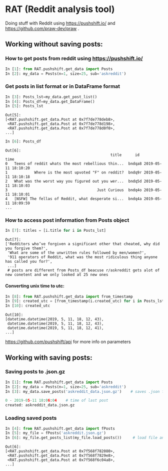 # RAT (Reddit analysis tool)
Doing stuff with Reddit using https://pushshift.io/ and https://github.com/praw-dev/praw .


## Working without saving posts:
### How to get posts from reddit using https://pushshift.io/
```Python
In [1]: from RAT.pushshift.get_data import Posts
In [2]: my_data = Posts(n=1, size=25, sub='askreddit')     
```


### Get posts in list format or in DataFrame format
```Python
In [3]: Posts_lst=my_data.get_post_list()    
In [4]: Posts_df=my_data.get_DataFrame() 
In [5]: Posts_lst 
```

```
Out[5]: 
[<RAT.pushshift.get_data.Post at 0x7f7de778deb8>,
 <RAT.pushshift.get_data.Post at 0x7f7de778d198>,
 <RAT.pushshift.get_data.Post at 0x7f7de778d0f0>,
...]
```

```Python
In [6]: Posts_df   
```

```
Out[6]: 
                                               title      id                time
0   Teens of reddit whats the most rebellious thin...  bndqa8 2019-05-11 18:10:20
1            Where is the most upvoted "F" on reddit?  bndq9r 2019-05-11 18:10:18
2   What was the worst way you figured out you wer...  bndq5d 2019-05-11 18:10:03
3                                        Just Curious  bndq4o 2019-05-11 18:10:01
4   [NSFW] The fellas of Reddit, what desperate si...  bndq4a 2019-05-11 18:09:59
...
```


### How to access post information from Posts object
```Python
In [7]: titles = [i.title for i in Posts_lst]  
```
```
Out[7]: 
['Redditors who’ve forgiven a significant other that cheated, why did you forgive them?',
 'What are some of the unwritten rules followed by men/women?',
 '911 operators of Reddit, what was the most ridiculous thing anyone has called you for?',
 ...]
 # posts are different from Posts_df beacuse r/askreddit gets alot of new conetent and we only looked at 25 new ones
```

#### Converting unix time to utc:
```Python
In [8]: from RAT.pushshift.get_data import from_timestamp 
In [9]: created_utc = [from_timestamp(i.created_utc) for i in Posts_lst] 
In [10]: created_utc 
```
```
Out[10]: 
[datetime.datetime(2019, 5, 11, 18, 12, 43),
 datetime.datetime(2019, 5, 11, 18, 12, 43),
 datetime.datetime(2019, 5, 11, 18, 12, 41),
...]
```

https://github.com/pushshift/api for more info on parameters



## Working with saving posts:
### Saving posts to .json.gz
```Python
In [1]: from RAT.pushshift.get_data import Posts
In [2]: my_data = Posts(n=1, size=25, sub='askreddit')
In [3]: my_data.save_posts('askreddit_data.json.gz')    # saves .json from pushshift

0 - 2019-05-11 18:06:04    # time of last post
created: askreddit_data.json.gz
```

### Loading saved posts
```Python
In [4]: from RAT.pushshift.get_data import fPosts   
In [5]: my_file = fPosts('askreddit.json.gz')                                                                                                          
In [6]: my_file.get_posts_list(my_file.load_posts())     # load file and convert it to list of Post objects
```
```
Out[6]: 
[<RAT.pushshift.get_data.Post at 0x7f568f782080>,
 <RAT.pushshift.get_data.Post at 0x7f568f7829e8>,
 <RAT.pushshift.get_data.Post at 0x7f568f6c04a8>,
...]
```
